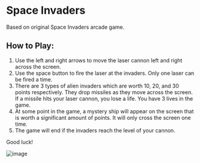 # Space Invaders
Based on original Space Invaders arcade game.

## How to Play:
1. Use the left and right arrows to move the laser cannon left and right across the screen. </br>
2. Use the space button to fire the laser at the invaders. Only one laser can be fired a time. </br> 
3. There are 3 types of alien invaders which are worth 10, 20, and 30 points respectively. They drop missiles as they move across the screen. If a missile hits your laser cannon, you lose a life. You have 3 lives in the game. </br> 
4. At some point in the game, a mystery ship will appear on the screen that is worth a significant amount of points. It will only cross the screen one time.
5. The game will end if the invaders reach the level of your cannon. </br>

Good luck!

![image](https://github.com/namari1/SpaceInvaders/assets/57231358/65cf9c04-f19e-46eb-b4c7-d7b17cf6f5dc)
